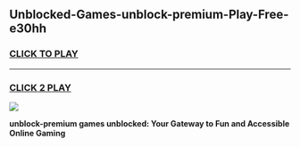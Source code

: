 
## Unblocked-Games-unblock-premium-Play-Free-e30hh
<h3>
<a href="https://premium76.site?title=unblock-premium&ref=21A">CLICK TO PLAY</a></h3>
<hr>

<h3>
<a href="https://premium76.site?title=unblock-premium&ref=21A">CLICK 2 PLAY</a>
  
</h3>

<a href="https://premium76.site?title=unblock-premium&ref=21A"><img src="https://clearcache.store/games.png"></a>


**unblock-premium games unblocked: Your Gateway to Fun and Accessible Online Gaming**
